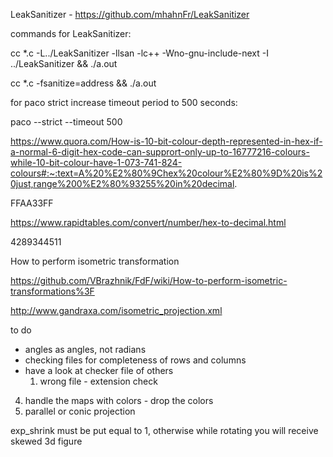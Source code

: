 LeakSanitizer - https://github.com/mhahnFr/LeakSanitizer

commands for LeakSanitizer:

cc *.c -L../LeakSanitizer -llsan -lc++   -Wno-gnu-include-next -I ../LeakSanitizer && ./a.out

cc *.c -fsanitize=address && ./a.out






for paco strict increase timeout period to 500 seconds:

paco --strict --timeout 500






https://www.quora.com/How-is-10-bit-colour-depth-represented-in-hex-if-a-normal-6-digit-hex-code-can-supprort-only-up-to-16777216-colours-while-10-bit-colour-have-1-073-741-824-colours#:~:text=A%20%E2%80%9Chex%20colour%E2%80%9D%20is%20just,range%200%E2%80%93255%20in%20decimal.

FFAA33FF




https://www.rapidtables.com/convert/number/hex-to-decimal.html

4289344511




How to perform isometric transformation

https://github.com/VBrazhnik/FdF/wiki/How-to-perform-isometric-transformations%3F


http://www.gandraxa.com/isometric_projection.xml


to do

+ angles as angles, not radians
+ checking files for completeness of rows and columns
+ have a look at checker file of others
    1. wrong file  - extension check
4. handle the maps with colors - drop the colors
5. parallel or conic projection


exp_shrink must be put equal to 1, otherwise while rotating you will receive skewed 3d figure
